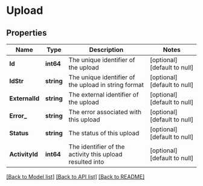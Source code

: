 # Upload

## Properties
Name | Type | Description | Notes
------------ | ------------- | ------------- | -------------
**Id** | **int64** | The unique identifier of the upload | [optional] [default to null]
**IdStr** | **string** | The unique identifier of the upload in string format | [optional] [default to null]
**ExternalId** | **string** | The external identifier of the upload | [optional] [default to null]
**Error_** | **string** | The error associated with this upload | [optional] [default to null]
**Status** | **string** | The status of this upload | [optional] [default to null]
**ActivityId** | **int64** | The identifier of the activity this upload resulted into | [optional] [default to null]

[[Back to Model list]](../README.md#documentation-for-models) [[Back to API list]](../README.md#documentation-for-api-endpoints) [[Back to README]](../README.md)
